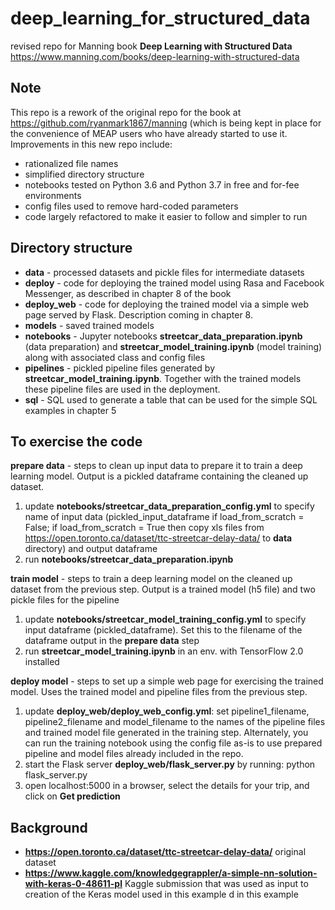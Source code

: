 # deep_learning_for_structured_data
revised repo for Manning book **Deep Learning with Structured Data** https://www.manning.com/books/deep-learning-with-structured-data

## Note
This repo is a rework of the original repo for the book at https://github.com/ryanmark1867/manning (which is being kept in place for the convenience of MEAP users who have already started to use it. Improvements in this new repo include:
- rationalized file names
- simplified directory structure
- notebooks tested on Python 3.6 and Python 3.7 in free and for-fee environments
- config files used to remove hard-coded parameters
- code largely refactored to make it easier to follow and simpler to run

## Directory structure
- **data** - processed datasets and pickle files for intermediate datasets
- **deploy** - code for deploying the trained model using Rasa and Facebook Messenger, as described in chapter 8 of the book
- **deploy_web** - code for deploying the trained model via a simple web page served by Flask. Description coming in chapter 8.
- **models** - saved trained models
- **notebooks** - Jupyter notebooks **streetcar_data_preparation.ipynb** (data preparation) and **streetcar_model_training.ipynb** (model training) along with associated class and config files
- **pipelines** - pickled pipeline files generated by **streetcar_model_training.ipynb**. Together with the trained models these pipeline files are used in the deployment.
- **sql** - SQL used to generate a table that can be used for the simple SQL examples in chapter 5

## To exercise the code
**prepare data** - steps to clean up input data to prepare it to train a deep learning model. Output is a pickled dataframe containing the cleaned up dataset.
1. update **notebooks/streetcar_data_preparation_config.yml**  to specify name of input data (pickled_input_dataframe if load_from_scratch = False; if load_from_scratch = True then copy xls files from https://open.toronto.ca/dataset/ttc-streetcar-delay-data/ to **data** directory) and output dataframe
2. run **notebooks/streetcar_data_preparation.ipynb**

**train model** - steps to train a deep learning model on the cleaned up dataset from the previous step. Output is a trained model (h5 file) and two pickle files for the pipeline 
1. update **notebooks/streetcar_model_training_config.yml** to specify input dataframe (pickled_dataframe). Set this to the filename of the dataframe output in the **prepare data** step
2. run **streetcar_model_training.ipynb** in an env. with TensorFlow 2.0 installed

**deploy model** - steps to set up a simple web page for exercising the trained model. Uses the trained model and pipeline files from the previous step.
1. update **deploy_web/deploy_web_config.yml**: set  pipeline1_filename, pipeline2_filename and model_filename to the names of the pipeline files and trained model file generated in the training step. Alternately, you can run the training notebook using the config file as-is to use prepared pipeline and model files already included in the repo.
2. start the Flask server **deploy_web/flask_server.py** by running: python flask_server.py
3. open localhost:5000 in a browser, select the details for your trip, and click on **Get prediction**
   
## Background

- **https://open.toronto.ca/dataset/ttc-streetcar-delay-data/** original dataset
- **https://www.kaggle.com/knowledgegrappler/a-simple-nn-solution-with-keras-0-48611-pl** Kaggle submission that was used as input to creation of the Keras model used in this example
d in this example